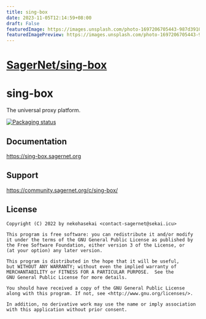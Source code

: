 ```yaml
---
title: sing-box
date: 2023-11-05T12:14:59+08:00
draft: False
featuredImage: https://images.unsplash.com/photo-1697206705443-987d3910af89?ixid=M3w0NjAwMjJ8MHwxfHJhbmRvbXx8fHx8fHx8fDE2OTkxNTc2NzR8&ixlib=rb-4.0.3
featuredImagePreview: https://images.unsplash.com/photo-1697206705443-987d3910af89?ixid=M3w0NjAwMjJ8MHwxfHJhbmRvbXx8fHx8fHx8fDE2OTkxNTc2NzR8&ixlib=rb-4.0.3
---
```


# [SagerNet/sing-box](https://github.com/SagerNet/sing-box)

# sing-box

The universal proxy platform.

[![Packaging status](https://repology.org/badge/vertical-allrepos/sing-box.svg)](https://repology.org/project/sing-box/versions)

## Documentation

https://sing-box.sagernet.org

## Support

https://community.sagernet.org/c/sing-box/

## License

```
Copyright (C) 2022 by nekohasekai <contact-sagernet@sekai.icu>

This program is free software: you can redistribute it and/or modify
it under the terms of the GNU General Public License as published by
the Free Software Foundation, either version 3 of the License, or
(at your option) any later version.

This program is distributed in the hope that it will be useful,
but WITHOUT ANY WARRANTY; without even the implied warranty of
MERCHANTABILITY or FITNESS FOR A PARTICULAR PURPOSE.  See the
GNU General Public License for more details.

You should have received a copy of the GNU General Public License
along with this program. If not, see <http://www.gnu.org/licenses/>.

In addition, no derivative work may use the name or imply association
with this application without prior consent.
```
